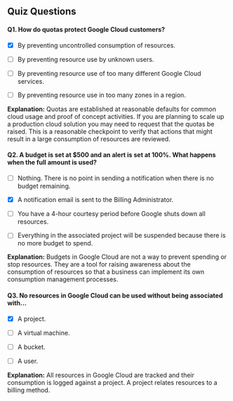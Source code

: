 ## Quiz Questions

#### Q1. How do quotas protect Google Cloud customers?

- [x] By preventing uncontrolled consumption of resources.
- [ ] By preventing resource use by unknown users.
- [ ] By preventing resource use of too many different Google Cloud services.
- [ ] By preventing resource use in too many zones in a region.


**Explanation:** Quotas are established at reasonable defaults for common cloud usage and proof of concept activities. If you are planning to scale up a production cloud solution you may need to request that the quotas be raised. This is a reasonable checkpoint to verify that actions that might result in a large consumption of resources are reviewed.

#### Q2. A budget is set at $500 and an alert is set at 100%. What happens when the full amount is used?

- [ ] Nothing. There is no point in sending a notification when there is no budget remaining.
- [x] A notification email is sent to the Billing Administrator.
- [ ] You have a 4-hour courtesy period before Google shuts down all resources.
- [ ] Everything in the associated project will be suspended because there is no more budget to spend.


**Explanation:** Budgets in Google Cloud are not a way to prevent spending or stop resources. They are a tool for raising awareness about the consumption of resources so that a business can implement its own consumption management processes.

#### Q3. No resources in Google Cloud can be used without being associated with...

- [x] A project.
- [ ] A virtual machine.
- [ ] A bucket.
- [ ] A user.


**Explanation:**  All resources in Google Cloud are tracked and their consumption is logged against a project. A project relates resources to a billing method.
